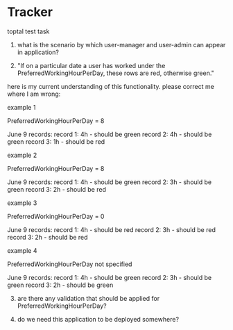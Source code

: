 # Tracker

toptal test task

1. what is the scenario by which user-manager and user-admin can appear in application?

2. "If on a particular date a user has worked under the PreferredWorkingHourPerDay, these rows are red, otherwise green."

here is my current understanding of this functionality. please correct me where I am wrong:

example 1

PreferredWorkingHourPerDay = 8

June 9 records:
record 1: 4h - should be green
record 2: 4h - should be green
record 3: 1h - should be red

example 2

PreferredWorkingHourPerDay = 8

June 9 records:
record 1: 4h - should be green
record 2: 3h - should be green
record 3: 2h - should be red

example 3

PreferredWorkingHourPerDay = 0

June 9 records:
record 1: 4h - should be red
record 2: 3h - should be red
record 3: 2h - should be red

example 4

PreferredWorkingHourPerDay not specified

June 9 records:
record 1: 4h - should be green
record 2: 3h - should be green
record 3: 2h - should be green

3. are there any validation that should be applied for PreferredWorkingHourPerDay?

4. do we need this application to be deployed somewhere?
